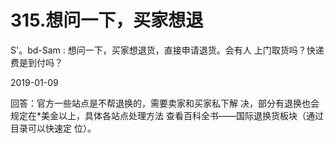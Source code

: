 # 315.想问一下，买家想退

S'。bd-Sam : 想问一下，买家想退货，直接申请退货。会有人 上门取货吗？快递费是到付吗？

2019-01-09

回答：官方一些站点是不帮退换的，需要卖家和买家私下解 决，部分有退换也会规定在*美金以上，具体各站点处理方法 查看百科全书——国际退换货板块（通过目录可以快速定 位）。